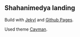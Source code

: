 ## Shahanimedya landing

Build with [Jekyl](https://jekyllrb.com/) and [Github Pages](https://docs.github.com/en/pages/setting-up-a-github-pages-site-with-jekyll/about-github-pages-and-jekyll).

Used theme [Cayman](https://github.com/pages-themes/cayman).
